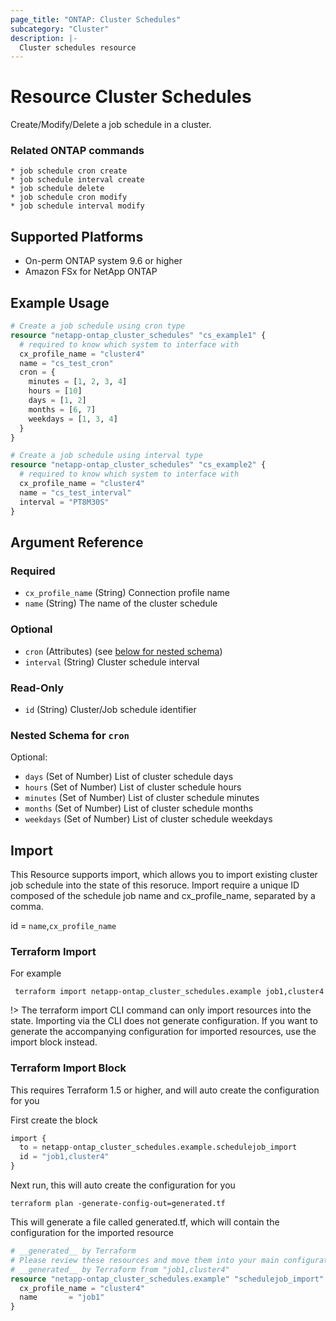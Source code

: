 ```yaml
---
page_title: "ONTAP: Cluster Schedules"
subcategory: "Cluster"
description: |-
  Cluster schedules resource
---
```


# Resource Cluster Schedules

Create/Modify/Delete a job schedule in a cluster.

### Related ONTAP commands
```commandline
* job schedule cron create
* job schedule interval create
* job schedule delete
* job schedule cron modify
* job schedule interval modify
```

## Supported Platforms
* On-perm ONTAP system 9.6 or higher
* Amazon FSx for NetApp ONTAP

## Example Usage

```terraform
# Create a job schedule using cron type
resource "netapp-ontap_cluster_schedules" "cs_example1" {
  # required to know which system to interface with
  cx_profile_name = "cluster4"
  name = "cs_test_cron"
  cron = {
    minutes = [1, 2, 3, 4]
    hours = [10]
    days = [1, 2]
    months = [6, 7]
    weekdays = [1, 3, 4]
  }
}

# Create a job schedule using interval type
resource "netapp-ontap_cluster_schedules" "cs_example2" {
  # required to know which system to interface with
  cx_profile_name = "cluster4"
  name = "cs_test_interval"
  interval = "PT8M30S"
}
```

## Argument Reference

### Required

- `cx_profile_name` (String) Connection profile name
- `name` (String) The name of the cluster schedule

### Optional

- `cron` (Attributes) (see [below for nested schema](#nestedatt--cron))
- `interval` (String) Cluster schedule interval

### Read-Only

- `id` (String) Cluster/Job schedule identifier

<a id="nestedatt--cron"></a>
### Nested Schema for `cron`

Optional:

- `days` (Set of Number) List of cluster schedule days
- `hours` (Set of Number) List of cluster schedule hours
- `minutes` (Set of Number) List of cluster schedule minutes
- `months` (Set of Number) List of cluster schedule months
- `weekdays` (Set of Number) List of cluster schedule weekdays

## Import
This Resource supports import, which allows you to import existing cluster job schedule into the state of this resoruce.
Import require a unique ID composed of the schedule job name and cx_profile_name, separated by a comma.

 id = `name`,`cx_profile_name`

### Terraform Import

 For example
 ```shell
  terraform import netapp-ontap_cluster_schedules.example job1,cluster4
 ```

!> The terraform import CLI command can only import resources into the state. Importing via the CLI does not generate configuration. If you want to generate the accompanying configuration for imported resources, use the import block instead.

### Terraform Import Block
This requires Terraform 1.5 or higher, and will auto create the configuration for you

First create the block
```terraform
import {
  to = netapp-ontap_cluster_schedules.example.schedulejob_import
  id = "job1,cluster4"
}
```
Next run, this will auto create the configuration for you
```shell
terraform plan -generate-config-out=generated.tf
```
This will generate a file called generated.tf, which will contain the configuration for the imported resource
```terraform
# __generated__ by Terraform
# Please review these resources and move them into your main configuration files.
# __generated__ by Terraform from "job1,cluster4"
resource "netapp-ontap_cluster_schedules.example" "schedulejob_import" {
  cx_profile_name = "cluster4"
  name       = "job1"
}
```
